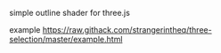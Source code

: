 simple outline shader for three.js

example https://raw.githack.com/strangerintheq/three-selection/master/example.html